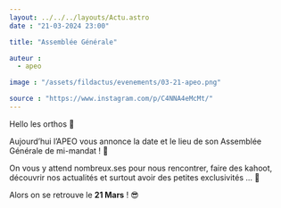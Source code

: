```yaml
---
layout: ../../../layouts/Actu.astro
date : "21-03-2024 23:00"

title: "Assemblée Générale"

auteur :
  - apeo

image : "/assets/fildactus/evenements/03-21-apeo.png"

source : "https://www.instagram.com/p/C4NNA4eMcMt/"
---
```


Hello les orthos 👋

Aujourd’hui l’APEO vous annonce la date et le lieu de son Assemblée Générale de mi-mandat ! 🥳

On vous y attend nombreux.ses pour nous rencontrer, faire des kahoot, découvrir nos actualités et surtout avoir des petites exclusivités … 🤫

Alors on se retrouve le __21 Mars__ ! 😎
